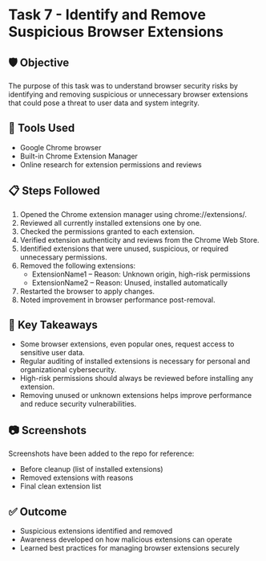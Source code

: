 # Task 7 - Identify and Remove Suspicious Browser Extensions

## 🛡 Objective
The purpose of this task was to understand browser security risks by identifying and removing suspicious or unnecessary browser extensions that could pose a threat to user data and system integrity.

## 🧰 Tools Used
- Google Chrome browser
- Built-in Chrome Extension Manager
- Online research for extension permissions and reviews

## 📋 Steps Followed
1. Opened the Chrome extension manager using chrome://extensions/.
2. Reviewed all currently installed extensions one by one.
3. Checked the permissions granted to each extension.
4. Verified extension authenticity and reviews from the Chrome Web Store.
5. Identified extensions that were unused, suspicious, or required unnecessary permissions.
6. Removed the following extensions:
   - ExtensionName1 – Reason: Unknown origin, high-risk permissions
   - ExtensionName2 – Reason: Unused, installed automatically
7. Restarted the browser to apply changes.
8. Noted improvement in browser performance post-removal.

## 🧠 Key Takeaways
- Some browser extensions, even popular ones, request access to sensitive user data.
- Regular auditing of installed extensions is necessary for personal and organizational cybersecurity.
- High-risk permissions should always be reviewed before installing any extension.
- Removing unused or unknown extensions helps improve performance and reduce security vulnerabilities.

## 📷 Screenshots
Screenshots have been added to the repo for reference:
- Before cleanup (list of installed extensions)
- Removed extensions with reasons
- Final clean extension list

## ✅ Outcome
- Suspicious extensions identified and removed
- Awareness developed on how malicious extensions can operate
- Learned best practices for managing browser extensions securely
